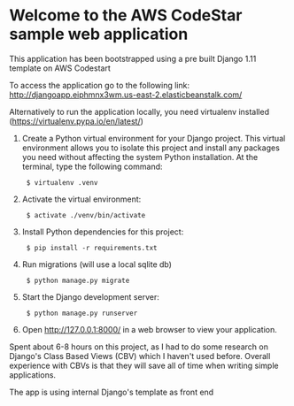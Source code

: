 Welcome to the AWS CodeStar sample web application
==================================================

This application has been bootstrapped using a pre built Django 1.11 template on AWS Codestart

To access the application go to the following link:
http://djangoapp.eiphmnx3wm.us-east-2.elasticbeanstalk.com/

Alternatively to run the application locally, you need virtualenv installed (https://virtualenv.pypa.io/en/latest/)

1. Create a Python virtual environment for your Django project. This virtual
   environment allows you to isolate this project and install any packages you
   need without affecting the system Python installation. At the terminal, type
   the following command:

        $ virtualenv .venv

2. Activate the virtual environment:

        $ activate ./venv/bin/activate

3. Install Python dependencies for this project:

        $ pip install -r requirements.txt

4. Run migrations (will use a local sqlite db)

        $ python manage.py migrate

5. Start the Django development server:

        $ python manage.py runserver

6. Open http://127.0.0.1:8000/ in a web browser to view your application.



Spent about 6-8 hours on this project, as I had to do some research on Django's Class Based Views (CBV) which I haven't used before.
Overall experience with CBVs is that they will save all of time when writing simple applications.

The app is using internal Django's template as front end